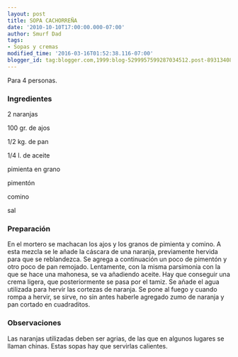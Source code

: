 ```yaml
---
layout: post
title: SOPA CACHORREÑA
date: '2010-10-10T17:00:00.000-07:00'
author: Smurf Dad
tags:
- Sopas y cremas
modified_time: '2016-03-16T01:52:38.116-07:00'
blogger_id: tag:blogger.com,1999:blog-5299957599287034512.post-8931340896854861246
---
```


Para 4 personas.

<h3>Ingredientes</h3>

2 naranjas

100 gr. de ajos

1/2 kg. de pan

1/4 l. de aceite

pimienta en grano

pimentón

comino

sal

<h3>Preparación</h3>

En el mortero se machacan los ajos y los granos de pimienta y comino. A esta mezcla se le añade la cáscara de una naranja, previamente hervida para que se reblandezca. Se agrega a continuación un poco de pimentón y otro poco de pan remojado. Lentamente, con la misma parsimonia con la que se hace una mahonesa, se va añadiendo aceite. Hay que conseguir una crema ligera, que posteriormente se pasa por el tamiz. Se añade el agua utilizada para hervir las cortezas de naranja. Se pone al fuego y cuando rompa a hervir, se sirve, no sin antes haberle agregado zumo de naranja y pan cortado en cuadraditos.

<h3>Observaciones</h3>

Las naranjas utilizadas deben ser agrias, de las que en algunos lugares se llaman chinas. Estas sopas hay que servirlas calientes.

